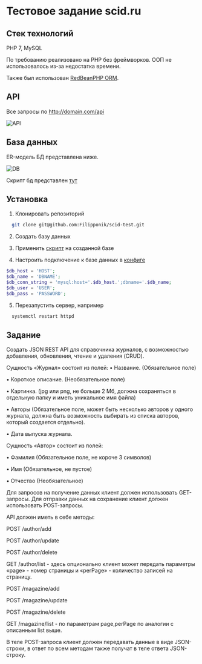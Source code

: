# Тестовое задание scid.ru

## Стек технологий

PHP 7, MySQL

По требованию реализовано на PHP без фреймворков.
ООП не использовалось из-за недостатка времени.

Также был использован [RedBeanPHP ORM](https://redbeanphp.com/index.php).

## API

Все запросы по http://domain.com/api

![API](https://user-images.githubusercontent.com/44286080/130979997-7df1254f-22fe-484e-8c97-8a7ab2933f51.png)

## База данных

ER-модель БД представлена ниже.

![DB](https://user-images.githubusercontent.com/44286080/130980110-d3599cc1-ecb5-438d-9ffe-0d86173e049c.png)

Скрипт бд представлен [тут](scid_test.sql)

## Установка

1. Клонировать репозиторий

```bash
  git clone git@github.com:Filipponik/scid-test.git
```

2. Создать базу данных

3. Применить [скрипт](scid_test.sql) на созданной базе

4. Настроить подключение к базе данных в [конфиге](config.php)

```php
$db_host = 'HOST';
$db_name = 'DBNAME';
$db_conn_string = 'mysql:host='.$db_host.';dbname='.$db_name;
$db_user = 'USER';
$db_pass = 'PASSWORD';
```

5. Перезапустить сервер, например

```bash
  systemctl restart httpd
```


## Задание

Создать JSON REST API для справочника журналов, с возможностью добавления, обновления, чтение и удаления (CRUD).

Сущность «Журнал» состоит из полей:
• Название. (Обязательное поле)

• Короткое описание. (Необязательное поле)

• Картинка. (jpg или png, не больше 2 Мб, должна сохраняться в отдельную папку и иметь уникальное имя файла)

• Авторы (Обязательное поле, может быть несколько авторов у одного журнала, должна быть возможность выбирать из списка авторов, который создается отдельно).

• Дата выпуска журнала.

Сущность «Автор» состоит из полей:

• Фамилия (Обязательное поле, не короче 3 символов)

• Имя (Обязательное, не пустое)

• Отчество (Необязательное)

Для запросов на получение данных клиент должен использовать GET-запросы.
Для отправки данных на сохранение клиент должен использовать POST-запросы.

API должен иметь в себе методы:

POST /author/add

POST /author/update

POST /author/delete

GET /author/list - здесь опционально клиент может передать параметры «page» - номер страницы и «perPage» - количество записей на страницу.

POST /magazine/add

POST /magazine/update

POST /magazine/delete

GET /magazine/list - по параметрам page,perPage по аналогии с описанным list выше.

В теле POST-запроса клиент должен передавать данные в виде JSON-строки, в ответ по всем методам также получат в теле ответа JSON-строку.
